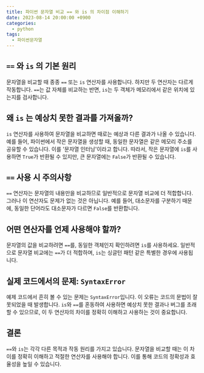 ```yaml
---
title: 파이썬 문자열 비교 == 와 is 의 차이점 이해하기
date: 2023-08-14 20:00:00 +0900
categories:
  - python
tags:
  - 파이썬문자열
---
```


## `==` 와 `is` 의 기본 원리

문자열을 비교할 때 종종 `==` 또는 `is` 연산자를 사용합니다. 하지만 두 연산자는 다르게 작동합니다. `==`는 값 자체를 비교하는 반면, `is`는 두 객체가 메모리에서 같은 위치에 있는지를 검사합니다. 

## 왜 `is` 는 예상치 못한 결과를 가져올까?

`is` 연산자를 사용하여 문자열을 비교하면 때로는 예상과 다른 결과가 나올 수 있습니다. 예를 들어, 파이썬에서 작은 문자열을 생성할 때, 동일한 문자열은 같은 메모리 주소를 공유할 수 있습니다. 이를 '문자열 인터닝'이라고 합니다. 따라서, 작은 문자열에 `is`를 사용하면 `True`가 반환될 수 있지만, 큰 문자열에는 `False`가 반환될 수 있습니다.

## `==` 사용 시 주의사항

`==` 연산자는 문자열의 내용만을 비교하므로 일반적으로 문자열 비교에 더 적합합니다. 그러나 이 연산자도 문제가 없는 것은 아닙니다. 예를 들어, 대소문자를 구분하기 때문에, 동일한 단어라도 대소문자가 다르면 `False`를 반환합니다. 

## 어떤 연산자를 언제 사용해야 할까?

문자열의 값을 비교하려면 `==`를, 동일한 객체인지 확인하려면 `is`를 사용하세요. 일반적으로 문자열 비교에는 `==`가 더 적합하며, `is`는 싱글턴 패턴 같은 특별한 경우에 사용됩니다.

## 실제 코드에서의 문제: `SyntaxError`

예제 코드에서 흔히 볼 수 있는 문제는 `SyntaxError`입니다. 이 오류는 코드의 문법이 잘못되었을 때 발생합니다. `is`와 `==`를 혼동하여 사용하면 예상치 못한 결과나 버그를 초래할 수 있으므로, 이 두 연산자의 차이를 정확히 이해하고 사용하는 것이 중요합니다.

## 결론

`==`와 `is`는 각각 다른 목적과 작동 원리를 가지고 있습니다. 문자열을 비교할 때는 이 차이를 정확히 이해하고 적절한 연산자를 사용해야 합니다. 이를 통해 코드의 정확성과 효율성을 높일 수 있습니다.